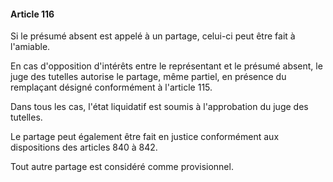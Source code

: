 #### Article 116

Si le présumé absent est appelé à un partage, celui-ci peut être fait à l'amiable.

En cas d'opposition d'intérêts entre le représentant et le présumé absent, le juge des tutelles autorise le partage, même partiel, en présence du remplaçant désigné conformément à l'article 115.

Dans tous les cas, l'état liquidatif est soumis à l'approbation du juge des tutelles.

Le partage peut également être fait en justice conformément aux dispositions des articles 840 à 842.

Tout autre partage est considéré comme provisionnel.

